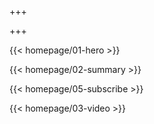 +++

+++

{{< homepage/01-hero >}}

{{< homepage/02-summary >}}

<!-- {{< homepage/06-ticket >}} -->

{{< homepage/05-subscribe >}}

{{< homepage/03-video >}}

<!-- {{< homepage/04-speaker >}} -->

<!-- {{< homepage/07-location >}} -->

